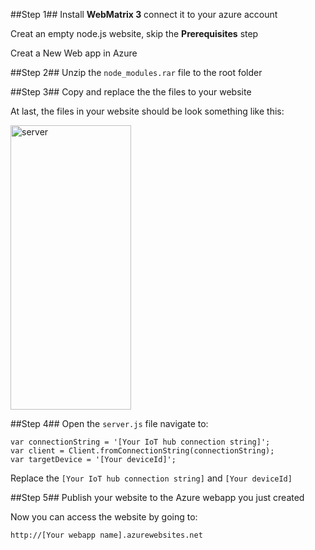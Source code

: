 ##Step 1##
Install **WebMatrix 3** connect it to your azure account

Creat an empty node.js website, skip the **Prerequisites** step

Creat a New Web app in Azure


##Step 2##
Unzip the `node_modules.rar` file to the root folder

##Step 3##
Copy and replace the the files to your website

At last, the files in your website should be look something like this:

<img src="https://fitsbq.by3302.livefilestore.com/y3mO_PRkHMOmVZ4A8T3KznsZt3RqH15wf3uC4r2_-2tlFBthjQiCZqcuDhS--SyjZT3c8STrOzJUt5Gh0fHIOt1clu11c4dUsf6UodvsjQEzt16gyMF1Niz4ed1Y2P745E2XosigalS26c8XnwaTtuP6U9iOHPdtkb5sroz_wUf7Ng?width=193&height=455&cropmode=none" alt="server" width="193" height="455" />

##Step 4##
Open the `server.js` file navigate to:
```
var connectionString = '[Your IoT hub connection string]';
var client = Client.fromConnectionString(connectionString);
var targetDevice = '[Your deviceId]';
```
Replace the `[Your IoT hub connection string]` and `[Your deviceId]`

##Step 5##
Publish your website to the Azure webapp you just created

Now you can access the website by going to:
```
http://[Your webapp name].azurewebsites.net
```

